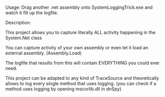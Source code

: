 Usage: Drag another .net assembly onto SystemLoggingTrick.exe and watch it fill up the logfile.

Description:

This project allows you to capture literally ALL activity happening in the System.Net class

You can capture activity of your own assembly or even let it load an external assembly. (Assembly.Load)

The logfile that results from this will contain EVERYTHING you could ever need.


This project can be adapted to any kind of TraceSource and theoretically allows to log every single method that uses logging. 
(you can check if a method uses logging by opening mscorlib.dll in dnSpy)
